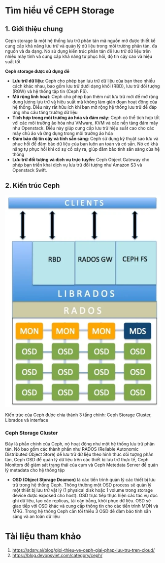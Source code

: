 # Tìm hiểu về CEPH Storage

## 1. Giới thiệu chung

Ceph storage là một hệ thống lưu trữ phân tán mã nguồn mở được thiết kế cung cấp khả năng lưu trữ và quản lý dữ liệu trong môi trường phân tán, đa nguồn và đa dạng. Nó sử dụng kiến trúc phân tán để lưu trữ dữ liệu trên nhiều máy tính và cung cấp khả năng tự phục hồi, độ tin cậy cao và hiệu suất tốt

**Ceph storage được sử dụng để**

- **Lưu trữ dữ liệu**: Ceph cho phép bạn lưu trữ dữ liệu của bạn theo nhiều cách khác nhau, bao gồm lưu trữ dưới dạng khối (RBD), lưu trữ đối tượng (RGW) và hệ thống tập tin (Ceph FS). 
- **Mở rộng linh hoạt**: Ceph cho phép bạn thêm nút lưu trữ mới để mở rộng dung lượng lưu trữ và hiệu suất mà không làm gián đoạn hoạt động của hệ thống. Điều này rất hữu ích khi bạn mở rộng hệ thống lưu trữ để đáp ứng nhu cầu tăng trưởng dữ liệu
- **Tích hợp trong môi trường ảo hóa và đám mây**: Ceph có thể tích hợp tốt với các môi trường ảo hóa như VMware, KVM và các nền tảng đám mây như Openstack. Điều này giúp cung cấp lưu trữ hiệu suất cao cho các máy chủ ảo và ứng dụng trong môi trường ảo hóa
- __Đảm bảo độ tin cậy và tính sẵn sàng__: Ceph sử dụng kỹ thuật sao lưu và phục hồi để đảm bảo dữ liệu của bạn luôn an toàn và có sẵn. Nó có khả năng tự phục hồi khi có sự cố xảy ra, giúp đảm bảo tính sẵn sàng của hệ thống 
- **Lưu trữ đối tượng và dịch vụ trực tuyến**: Ceph Object Gateway cho phép bạn triển khai dịch vụ lưu trữ đối tượng như Amazon S3 và Openstack Swift.

## 2. Kiến trúc Ceph

![img](../imgs/ceph1.webp)

Kiến trúc của Ceph được chia thành 3 tầng chính: Ceph Storage Cluster, Librados và interface

### Ceph Storage Cluster

Đây là phần chính của Ceph, nó hoạt động như một hệ thống lưu trữ phân tán. Nó bao gồm các thành phần như RADOS (Reliable Autonomic Distributed Object Store) để lưu trữ dữ liệu theo hình thức đối tượng phân tán, Ceph OSD để quản lý dữ liệu trên các thiết bị lưu trữ thực tế, Ceph Monitors để giám sát trạng thái của cụm và Ceph Metedata Server để quản lý metadata cho hệ thống tệp

- __OSD (Object Storage Deamon)__ là các tiến trình quản lý các thiết bị lưu trữ trong hệ thống Ceph. Thông thường một OSD process sẽ quản lý một thiết bị lưu trữ vật lý (1 physical disk hoặc 1 volume trong storage device được exposed cho host). OSD trực tiếp thực hiện các tác vụ đọc ghi dữ liệu, tạo các replicas, tải cân bằng, khôi phục dữ liệu. OSD sẽ giao tiếp với OSD khác và cung cấp thông tin cho các tiến trình MON và MRG. Trong hệ thống Ceph cần tối thiểu 3 OSD để đảm bảo tính sẵn sàng và an toàn dữ liệu


# Tài liệu tham khảo

1. https://sdsrv.ai/blog/gioi-thieu-ve-ceph-giai-phap-luu-tru-tren-cloud/
2. https://blog.devopsviet.com/category/ceph/